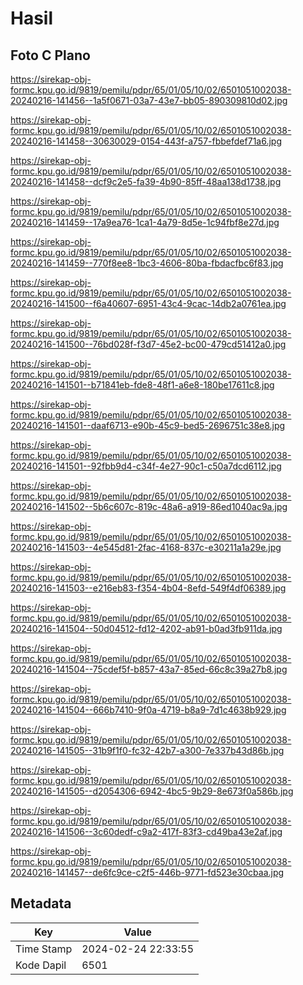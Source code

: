 # Hasil

## Foto C Plano

https://sirekap-obj-formc.kpu.go.id/9819/pemilu/pdpr/65/01/05/10/02/6501051002038-20240216-141456--1a5f0671-03a7-43e7-bb05-890309810d02.jpg

https://sirekap-obj-formc.kpu.go.id/9819/pemilu/pdpr/65/01/05/10/02/6501051002038-20240216-141458--30630029-0154-443f-a757-fbbefdef71a6.jpg

https://sirekap-obj-formc.kpu.go.id/9819/pemilu/pdpr/65/01/05/10/02/6501051002038-20240216-141458--dcf9c2e5-fa39-4b90-85ff-48aa138d1738.jpg

https://sirekap-obj-formc.kpu.go.id/9819/pemilu/pdpr/65/01/05/10/02/6501051002038-20240216-141459--17a9ea76-1ca1-4a79-8d5e-1c94fbf8e27d.jpg

https://sirekap-obj-formc.kpu.go.id/9819/pemilu/pdpr/65/01/05/10/02/6501051002038-20240216-141459--770f8ee8-1bc3-4606-80ba-fbdacfbc6f83.jpg

https://sirekap-obj-formc.kpu.go.id/9819/pemilu/pdpr/65/01/05/10/02/6501051002038-20240216-141500--f6a40607-6951-43c4-9cac-14db2a0761ea.jpg

https://sirekap-obj-formc.kpu.go.id/9819/pemilu/pdpr/65/01/05/10/02/6501051002038-20240216-141500--76bd028f-f3d7-45e2-bc00-479cd51412a0.jpg

https://sirekap-obj-formc.kpu.go.id/9819/pemilu/pdpr/65/01/05/10/02/6501051002038-20240216-141501--b71841eb-fde8-48f1-a6e8-180be17611c8.jpg

https://sirekap-obj-formc.kpu.go.id/9819/pemilu/pdpr/65/01/05/10/02/6501051002038-20240216-141501--daaf6713-e90b-45c9-bed5-2696751c38e8.jpg

https://sirekap-obj-formc.kpu.go.id/9819/pemilu/pdpr/65/01/05/10/02/6501051002038-20240216-141501--92fbb9d4-c34f-4e27-90c1-c50a7dcd6112.jpg

https://sirekap-obj-formc.kpu.go.id/9819/pemilu/pdpr/65/01/05/10/02/6501051002038-20240216-141502--5b6c607c-819c-48a6-a919-86ed1040ac9a.jpg

https://sirekap-obj-formc.kpu.go.id/9819/pemilu/pdpr/65/01/05/10/02/6501051002038-20240216-141503--4e545d81-2fac-4168-837c-e30211a1a29e.jpg

https://sirekap-obj-formc.kpu.go.id/9819/pemilu/pdpr/65/01/05/10/02/6501051002038-20240216-141503--e216eb83-f354-4b04-8efd-549f4df06389.jpg

https://sirekap-obj-formc.kpu.go.id/9819/pemilu/pdpr/65/01/05/10/02/6501051002038-20240216-141504--50d04512-fd12-4202-ab91-b0ad3fb911da.jpg

https://sirekap-obj-formc.kpu.go.id/9819/pemilu/pdpr/65/01/05/10/02/6501051002038-20240216-141504--75cdef5f-b857-43a7-85ed-66c8c39a27b8.jpg

https://sirekap-obj-formc.kpu.go.id/9819/pemilu/pdpr/65/01/05/10/02/6501051002038-20240216-141504--666b7410-9f0a-4719-b8a9-7d1c4638b929.jpg

https://sirekap-obj-formc.kpu.go.id/9819/pemilu/pdpr/65/01/05/10/02/6501051002038-20240216-141505--31b9f1f0-fc32-42b7-a300-7e337b43d86b.jpg

https://sirekap-obj-formc.kpu.go.id/9819/pemilu/pdpr/65/01/05/10/02/6501051002038-20240216-141505--d2054306-6942-4bc5-9b29-8e673f0a586b.jpg

https://sirekap-obj-formc.kpu.go.id/9819/pemilu/pdpr/65/01/05/10/02/6501051002038-20240216-141506--3c60dedf-c9a2-417f-83f3-cd49ba43e2af.jpg

https://sirekap-obj-formc.kpu.go.id/9819/pemilu/pdpr/65/01/05/10/02/6501051002038-20240216-141457--de6fc9ce-c2f5-446b-9771-fd523e30cbaa.jpg


## Metadata

| Key        | Value               |
| ---------- | ------------------- |
| Time Stamp | 2024-02-24 22:33:55 |
| Kode Dapil | 6501                |



